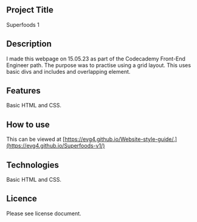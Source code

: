 ## Project Title
Superfoods 1
## Description
I made this webpage on 15.05.23 as part of the Codecademy Front-End Engineer path. The purpose was to practise using a grid layout. This uses basic divs and includes and overlapping element.
## Features
Basic HTML and CSS.
## How to use
This can be viewed at [https://evg4.github.io/Website-style-guide/.](https://evg4.github.io/Superfoods-v1/)
## Technologies
Basic HTML and CSS.
## Licence
Please see license document.

